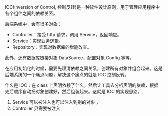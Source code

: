 IOC(Inversion of Control, 控制反转)是一种软件设计原则，用于管理应用程序中各个组件之间的依赖关系。

后端系统中，会有很多对象：

- Controller：接受 http 请求，调用 Service，返回响应。
- Service：实现业务逻辑。
- Repository：实现对数据库的增删改查。

此外，还有数据库链接对象 DataSource，配置对象 Config 等等。

在应用初始化的时候，需要先理清依赖之间关系，创建所有对象并组合起来。这是后端系统的一个痛点问题，解决这个痛点的就是 IOC 控制反转。

什么是 IOC：在 class 上声明依赖了什么，然后让工具去分析声明的依赖，根据先后顺序自动把对象创建好，然后组装起来。这就是 IOC 的实现思路。

1. Service 可以被注入也可以注入到别的对象；
2. Controller 只需要被注入